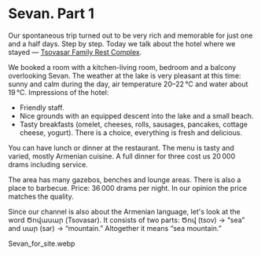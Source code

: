 # Sevan. Part 1

Our spontaneous trip turned out to be very rich and memorable for just one and a half days. Step by step. Today we talk about the hotel where we stayed — [Tsovasar Family Rest Complex](https://yandex.com/maps/-/CLUAI68s).

We booked a room with a kitchen-living room, bedroom and a balcony overlooking Sevan. The weather at the lake is very pleasant at this time: sunny and calm during the day, air temperature 20–22 °C and water about 19 °C. Impressions of the hotel:
* Friendly staff.
* Nice grounds with an equipped descent into the lake and a small beach.
* Tasty breakfasts (omelet, cheeses, rolls, sausages, pancakes, cottage cheese, yogurt). There is a choice, everything is fresh and delicious.

You can have lunch or dinner at the restaurant. The menu is tasty and varied, mostly Armenian cuisine. A full dinner for three cost us 20 000 drams including service.

The area has many gazebos, benches and lounge areas. There is also a place to barbecue. Price: 36 000 drams per night. In our opinion the price matches the quality.

Since our channel is also about the Armenian language, let's look at the word Ծովասար (Tsovasar). It consists of two parts: Ծով (tsov) → “sea” and սար (sar) → “mountain.” Altogether it means “sea mountain.”

Sevan_for_site.webp

